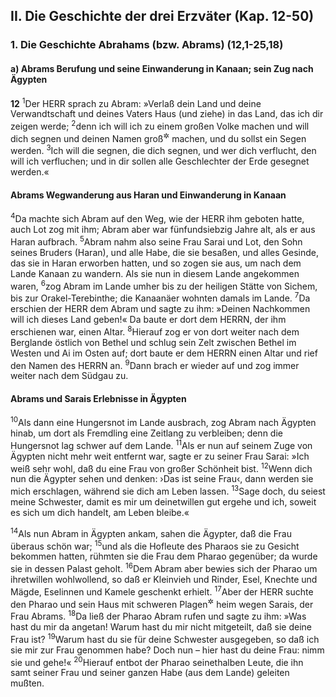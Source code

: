 ## II. Die Geschichte der drei Erzväter (Kap. 12-50)

### 1. Die Geschichte Abrahams (bzw. Abrams) (12,1-25,18)

#### a) Abrams Berufung und seine Einwanderung in Kanaan; sein Zug nach Ägypten

__12__
<sup>1</sup>Der HERR sprach zu Abram: »Verlaß dein Land und deine Verwandtschaft und deines Vaters Haus (und ziehe) in das Land, das ich dir zeigen werde;
<sup>2</sup>denn ich will ich zu einem großen Volke machen und will dich segnen und deinen Namen groß<sup title="= berühmt">&#x2732;</sup> machen, und du sollst ein Segen werden.
<sup>3</sup>Ich will die segnen, die dich segnen, und wer dich verflucht, den will ich verfluchen; und in dir sollen alle Geschlechter der Erde gesegnet werden.«

#### Abrams Wegwanderung aus Haran und Einwanderung in Kanaan

<sup>4</sup>Da machte sich Abram auf den Weg, wie der HERR ihm geboten hatte, auch Lot zog mit ihm; Abram aber war fünfundsiebzig Jahre alt, als er aus Haran aufbrach.
<sup>5</sup>Abram nahm also seine Frau Sarai und Lot, den Sohn seines Bruders (Haran), und alle Habe, die sie besaßen, und alles Gesinde, das sie in Haran erworben hatten, und so zogen sie aus, um nach dem Lande Kanaan zu wandern. Als sie nun in diesem Lande angekommen waren,
<sup>6</sup>zog Abram im Lande umher bis zu der heiligen Stätte von Sichem, bis zur Orakel-Terebinthe; die Kanaanäer wohnten damals im Lande.
<sup>7</sup>Da erschien der HERR dem Abram und sagte zu ihm: »Deinen Nachkommen will ich dieses Land geben!« Da baute er dort dem HERRN, der ihm erschienen war, einen Altar.
<sup>8</sup>Hierauf zog er von dort weiter nach dem Berglande östlich von Bethel und schlug sein Zelt zwischen Bethel im Westen und Ai im Osten auf; dort baute er dem HERRN einen Altar und rief den Namen des HERRN an.
<sup>9</sup>Dann brach er wieder auf und zog immer weiter nach dem Südgau zu.

#### Abrams und Sarais Erlebnisse in Ägypten

<sup>10</sup>Als dann eine Hungersnot im Lande ausbrach, zog Abram nach Ägypten hinab, um dort als Fremdling eine Zeitlang zu verbleiben; denn die Hungersnot lag schwer auf dem Lande.
<sup>11</sup>Als er nun auf seinem Zuge von Ägypten nicht mehr weit entfernt war, sagte er zu seiner Frau Sarai: »Ich weiß sehr wohl, daß du eine Frau von großer Schönheit bist.
<sup>12</sup>Wenn dich nun die Ägypter sehen und denken: ›Das ist seine Frau‹, dann werden sie mich erschlagen, während sie dich am Leben lassen.
<sup>13</sup>Sage doch, du seiest meine Schwester, damit es mir um deinetwillen gut ergehe und ich, soweit es sich um dich handelt, am Leben bleibe.«

<sup>14</sup>Als nun Abram in Ägypten ankam, sahen die Ägypter, daß die Frau überaus schön war;
<sup>15</sup>und als die Hofleute des Pharaos sie zu Gesicht bekommen hatten, rühmten sie die Frau dem Pharao gegenüber; da wurde sie in dessen Palast geholt.
<sup>16</sup>Dem Abram aber bewies sich der Pharao um ihretwillen wohlwollend, so daß er Kleinvieh und Rinder, Esel, Knechte und Mägde, Eselinnen und Kamele geschenkt erhielt.
<sup>17</sup>Aber der HERR suchte den Pharao und sein Haus mit schweren Plagen<sup title="oder: Krankheiten">&#x2732;</sup> heim wegen Sarais, der Frau Abrams.
<sup>18</sup>Da ließ der Pharao Abram rufen und sagte zu ihm: »Was hast du mir da angetan! Warum hast du mir nicht mitgeteilt, daß sie deine Frau ist?
<sup>19</sup>Warum hast du sie für deine Schwester ausgegeben, so daß ich sie mir zur Frau genommen habe? Doch nun – hier hast du deine Frau: nimm sie und gehe!«
<sup>20</sup>Hierauf entbot der Pharao seinethalben Leute, die ihn samt seiner Frau und seiner ganzen Habe (aus dem Lande) geleiten mußten.